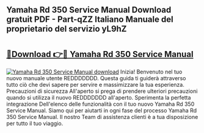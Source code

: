 ## Yamaha Rd 350 Service Manual Download gratuit PDF - Part-qZZ Italiano Manuale del proprietario del servizio yL9hZ

# <h2><a href="http://dfbjxwn.blite.top/?on=Yamaha+Rd+350+Service+Manual">🔗Download 👉🔴 Yamaha Rd 350 Service Manual</a></h2>

[![Yamaha Rd 350 Service Manual download](https://i.imgur.com/lujVjoI.png)](http://dfbjxwn.blite.top/?on=Yamaha+Rd+350+Service+Manual)
Inizia! Benvenuto nel tuo nuovo manuale utente REDDDDDDD. Questa guida ti guiderà attraverso tutto ciò che devi sapere per servire e massimizzare la tua esperienza. Precauzioni di sicurezza All'aperto si prega di prendere ulteriori precauzioni quando si utilizza il nuovo REDDDDDDD all'aperto. Sperimenta la perfetta integrazione Dell'elenco delle funzionalità con il tuo nuovo Yamaha Rd 350 Service Manual. Siamo qui per aiutarti in ogni fase del processo Yamaha Rd 350 Service Manual. Il nostro Team di assistenza clienti è a tua disposizione per tutto il tuo viaggio.
